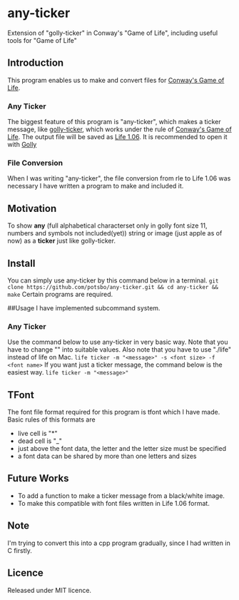 any-ticker
==========

Extension of "golly-ticker" in Conway's "Game of Life", including useful tools for "Game of Life"

## Introduction
This program enables us to make and convert files for [Conway's Game of Life](http://en.wikipedia.org/wiki/Conway%27s_Game_of_Life).

### Any Ticker
The biggest feature of this program is "any-ticker", which makes a ticker message,
like [golly-ticker](https://code.google.com/p/vals-game-of-life/source/browse/trunk/src/main/resources/gameoflife/patterns/golly/Guns/golly-ticker.rle),
which works under the rule of [Conway's Game of Life](http://en.wikipedia.org/wiki/Conway%27s_Game_of_Life).
The output file will be saved as [Life 1.06](http://conwaylife.com/wiki/Life_1.06). It is recommended to open it with [Golly](http://golly.sourceforge.net/)
### File Conversion
When I was writing "any-ticker", the file conversion from rle to Life 1.06 was necessary
I have written a program to make and included it.

## Motivation
To show **any** (full alphabetical characterset only in golly font size 11, numbers and symbols not included(yet)) string or image (just apple as of now) as a **ticker** just like golly-ticker.

## Install
You can simply use any-ticker by this command below in a terminal.
`git clone https://github.com/potsbo/any-ticker.git && cd any-ticker && make`
Certain programs are required.

##Usage
I have implemented subcommand system.
### Any Ticker
Use the command below to use any-ticker in very basic way.
Note that you have to change "<foo>" into suitable values.
Also note that you have to use "./life" instead of life on Mac.
`life ticker -m "<message>" -s <font size> -f <font name>`
If you want just a ticker message, the command below is the easiest way.
`life ticker -m "<message>"`

## TFont
The font file format required for this program is tfont which I have made.
Basic rules of this formats are
* live cell is "\*"
* dead cell is "\_"
* just above the font data, the letter and the letter size must be specified 
* a font data can be shared by more than one letters and sizes

## Future Works
* To add a function to make a ticker message from a black/white image.
* To make this compatible with font files written in Life 1.06 format.

## Note
I'm trying to convert this into a cpp program gradually, since I had written in C firstly.

## Licence
Released under MIT licence.

